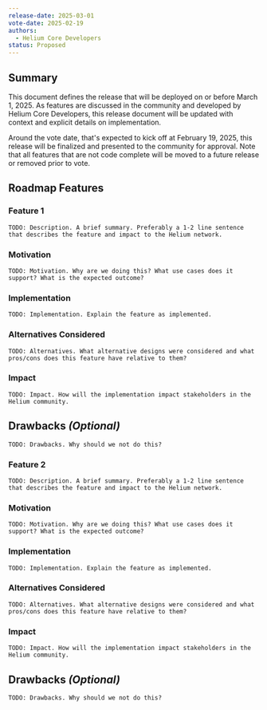 ```yaml
---
release-date: 2025-03-01
vote-date: 2025-02-19
authors:
  - Helium Core Developers
status: Proposed
---
```


## Summary

This document defines the release that will be deployed on or before March 1, 2025. As features are discussed in the community and developed by Helium Core Developers, this release document will be updated with context and explicit details on implementation.

Around the vote date, that's expected to kick off at February 19, 2025, this release will be finalized and presented to the community for approval. Note that all features that are not code complete will be moved to a future release or removed prior to vote.

## Roadmap Features

### Feature 1

```
TODO: Description. A brief summary. Preferably a 1-2 line sentence that describes the feature and impact to the Helium network.
```

### Motivation

```
TODO: Motivation. Why are we doing this? What use cases does it support? What is the expected outcome?
```

### Implementation

```
TODO: Implementation. Explain the feature as implemented.
```

### Alternatives Considered

```
TODO: Alternatives. What alternative designs were considered and what pros/cons does this feature have relative to them?
```

### Impact

```
TODO: Impact. How will the implementation impact stakeholders in the Helium community.
```

## Drawbacks *(Optional)*

```
TODO: Drawbacks. Why should we not do this?
```

### Feature 2

```
TODO: Description. A brief summary. Preferably a 1-2 line sentence that describes the feature and impact to the Helium network.
```

### Motivation

```
TODO: Motivation. Why are we doing this? What use cases does it support? What is the expected outcome?
```

### Implementation

```
TODO: Implementation. Explain the feature as implemented.
```

### Alternatives Considered

```
TODO: Alternatives. What alternative designs were considered and what pros/cons does this feature have relative to them?
```

### Impact

```
TODO: Impact. How will the implementation impact stakeholders in the Helium community.
```

## Drawbacks *(Optional)*

```
TODO: Drawbacks. Why should we not do this?
```
